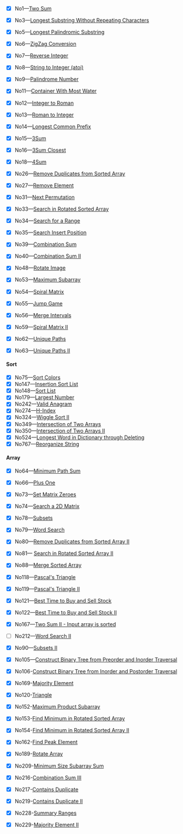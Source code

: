- [x] No1—[Two Sum](https://github.com/Spades-S/LEETCODE/blob/master/Sums.md#001--two-sum)    
- [x] No3—[Longest Substring Without Repeating Characters](https://github.com/Spades-S/LEETCODE/blob/master/Longest%20Substring%20Without%20Repeating%20Characters.md#003-Longest-Substring-Without-Repeating-Characters)  
- [x] No5—[Longest Palindromic Substring](https://github.com/Spades-S/LEETCODE/blob/master/Longest%20Palindromic%20Substring.md#005-Longest-Palindromic-Substring )
- [x] No6—[ZigZag Conversion]()    
- [x] No7—[Reverse Integer]()   
- [x] No8—[String to Integer (atoi)]()   
- [x] No9—[Palindrome Number]() 
- [x] No11—[Container With Most Water]() 
- [x] No12—[Integer to Roman]()   
- [x] No13—[Roman to Integer]()
- [x] No14—[Longest Common Prefix]()    
- [x] No15—[3Sum](https://github.com/Spades-S/LEETCODE/blob/master/Sums.md#015-3sum)    
- [x] No16—[3Sum Closest]()  
- [x] No18—[4Sum](https://github.com/Spades-S/LEETCODE/blob/master/Sums.md#018-4sum)    
- [x] No26—[Remove Duplicates from Sorted Array]()  
- [x] No27—[Remove Element](https://github.com/Spades-S/LEETCODE/blob/master/Remove%20Element.md#027-Remove-Element)  
- [x] No31—[Next Permutation]()  
- [x] No33—[Search in Rotated Sorted Array](https://github.com/Spades-S/LEETCODE/blob/master/Binary%20Search.md#033-search-in-rotated-sorted-array)    
- [x] No34—[Search for a Range]()    
- [x] No35—[Search Insert Position]()    
- [x] No39—[Combination Sum]()   
- [x] No40—[Combination Sum II]()  
- [x] No48—[Rotate Image]()  
- [x] No53—[Maximum Subarray](https://github.com/Spades-S/LEETCODE/blob/master/SubArray.md#053-maximum-subarray) 
- [x] No54—[Spiral Matrix](https://github.com/Spades-S/LEETCODE/blob/master/Spiral%20Matrix.md#054-spiral-matrix)    
- [x] No55—[Jump Game](https://github.com/Spades-S/LEETCODE/blob/master/Jump%20Game.md#055-Jump-Game)    
- [x] No56—[Merge Intervals]()   
- [x] No59—[Spiral Matrix II](https://github.com/Spades-S/LEETCODE/blob/master/Spiral%20Matrix.md#059-spiral-matrix-ii)  
- [x] No62—[Unique Paths](https://github.com/Spades-S/LEETCODE/blob/master/Unique%20Path.md#062-unique-path)    
- [x] No63—[Unique Paths II](https://github.com/Spades-S/LEETCODE/blob/master/Unique%20Path.md#063-unique-paths-ii)    




#### Sort

- [x] No75—[Sort Colors](https://github.com/Spades-S/LEETCODE/blob/master/Sort%20Colors.md#075-Sort-Colors)    
- [x] No147—[Insertion Sort List](https://github.com/Spades-S/LEETCODE/blob/master/Insertion%20Sort%20List.md#147-Insertion-Sort-List)   
- [x] No148—[Sort List](https://github.com/Spades-S/LEETCODE/blob/master/Sort%20List.md#148-Sort-List)    
- [x] No179—[Largest Number](https://github.com/Spades-S/LEETCODE/blob/master/Largest%20Number.md#179-Largest-Number)  
- [x] No242—[Valid Anagram](https://github.com/Spades-S/LEETCODE/blob/master/Valid%20Anagram.md#242-Valid-Anagram)  
- [x] No274—[H-Index]()   
- [x] No324—[Wiggle Sort II]()   
- [x] No349—[Intersection of Two Arrays]()    
- [x] No350—[Intersection of Two Arrays II]()  
- [x] No524—[Longest Word in Dictionary through Deleting]() 
- [x] No767—[Reorganize String](https://github.com/Spades-S/LEETCODE/blob/master/Reorganize%20String%20.md#767-Reorganize-String) 

#### Array

- [x] No64—[Minimum Path Sum](https://github.com/Spades-S/LEETCODE/blob/master/Minimum%20Path%20Sum.md#064-Minimum-Path-Sum)
- [x] No66—[Plus One]()   
- [x] No73—[Set Matrix Zeroes]()    
- [x] No74—[Search a 2D Matrix](https://github.com/Spades-S/LEETCODE/blob/master/Search%20a%202D%20Matrix.md#074-Search-a-2D-Matrix)  
- [x] No78—[Subsets](https://github.com/Spades-S/LEETCODE/blob/master/Subsets.md#078-subsets)
- [x] No79—[Word Search](https://github.com/Spades-S/LEETCODE/blob/master/Word%20Search.md#079-word-search)  
- [x] No80—[Remove Duplicates from Sorted Array II](https://github.com/Spades-S/LEETCODE/blob/master/Remove%20Duplicates%20from%20Sorted%20Array%20II%20.md#080-Remove-Duplicates-from-Sorted-Array-II)  
- [x] No81— [Search in Rotated Sorted Array II](https://github.com/Spades-S/LEETCODE/blob/master/Binary%20Search.md#081-search-in-rotated-sorted-array-ii)
- [x] No88—[Merge Sorted Array](https://github.com/Spades-S/LEETCODE/blob/master/Merge%20Sorted%20Array.md#088-Merge-Sorted-Array)
- [x] No118—[Pascal's Triangle]() 
- [x] No119—[Pascal's Triangle II]()    
- [x] No121—[Best Time to Buy and Sell Stock]() 
- [x] No122—[Best Time to Buy and Sell Stock II]()    
- [x] No167—[Two Sum II - Input array is sorted](https://github.com/Spades-S/LEETCODE/blob/master/Sums.md#167-two-sum-ii)    
- [ ] No212—[Word Search II]()   
- [x] No90—[Subsets II](https://github.com/Spades-S/LEETCODE/blob/master/Subsets.md#090-subsets-ii)
- [x] No105—[Construct Binary Tree from Preorder and Inorder Traversal](https://github.com/Spades-S/LEETCODE/blob/master/Construct%20Binary%20Tree.md#105-construct-binary-tree-from-preorder-and-inorder-traversal)
- [x] No106-[Construct Binary Tree from Inorder and Postorder Traversal](https://github.com/Spades-S/LEETCODE/blob/master/Construct%20Binary%20Tree.md#106-construct-binary-tree-from-inorder-and-postorder-traversal)
- [x] No169-[Majority Element](https://github.com/Spades-S/LEETCODE/blob/master/Majority%20Element.md#169-majority-element)
- [x] No120-[Triangle](https://github.com/Spades-S/LEETCODE/blob/master/Triangle.md#120-Triangle)
- [x] No152-[Maximum Product Subarray](https://github.com/Spades-S/LEETCODE/blob/master/SubArray.md#152-maximum-product-subarray)
- [x] No153-[Find Minimum in Rotated Sorted Array](https://github.com/Spades-S/LEETCODE/blob/master/Binary%20Search.md#153-find-minimum-in-rotated-sorted-array)
- [x] No154-[Find Minimum in Rotated Sorted Array II](https://github.com/Spades-S/LEETCODE/blob/master/Binary%20Search.md#154-find-minimum-in-rotated-sorted-array-ii)
- [x] No162-[Find Peak Element](https://github.com/Spades-S/LEETCODE/blob/master/Binary%20Search.md#162-find-peak-element)
- [x] No189-[Rotate Array](https://github.com/Spades-S/LEETCODE/blob/master/Rotated%20Array.md#189-rotated-array)
- [x] No209-[Minimum Size Subarray Sum](https://github.com/Spades-S/LEETCODE/blob/master/SubArray.md#209-Minimum-Size-Subarray-Sum)
- [x] No216-[Combination Sum III](https://github.com/Spades-S/LEETCODE/blob/master/Combination%20Sum.md#216-combination-sum-iii)
- [x] No217-[Contains Duplicate](https://github.com/Spades-S/LEETCODE/blob/master/Contains%20Duplicate.md#217-contains-duplicate)
- [x] No219-[Contains Duplicate II](https://github.com/Spades-S/LEETCODE/blob/master/Contains%20Duplicate.md#219-contains-duplicate-ii)
- [x] No228-[Summary Ranges](https://github.com/Spades-S/LEETCODE/blob/master/Summary%20Ranges.md#228-summary-ranges)
- [x] No229-[Majority Element II](https://github.com/Spades-S/LEETCODE/blob/master/Majority%20Element.md#229-majority-element-ii)


